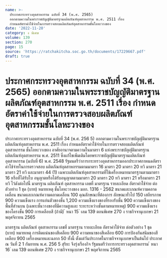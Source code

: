 ```yaml
---
name: >-
  ประกาศกระทรวงอุตสาหกรรม ฉบับที่ 34 (พ.ศ. 2565)
  ออกตามความในพระราชบัญญัติมาตรฐานผลิตภัณฑ์อุตสาหกรรม พ.ศ. 2511 เรื่อง
  กำหนดอัตราค่าใช้จ่ายในการตรวจสอบผลิตภัณฑ์อุตสาหกรรมชั้นโลหะวางของ
date: '2022-11-20'
category: ง พิเศษ
volume: 139
section: 270
page: 15
source: 'https://ratchakitcha.soc.go.th/documents/17229667.pdf'
draft: true
---
```


# ประกาศกระทรวงอุตสาหกรรม ฉบับที่ 34 (พ.ศ. 2565) ออกตามความในพระราชบัญญัติมาตรฐานผลิตภัณฑ์อุตสาหกรรม พ.ศ. 2511 เรื่อง กำหนดอัตราค่าใช้จ่ายในการตรวจสอบผลิตภัณฑ์อุตสาหกรรมชั้นโลหะวางของ

ประกาศกระทรวงอุตสาหกรรม ฉบับที่ 34 (พ.ศ. 256 5) ออกตามความในพระราชบัญญัติมาตรฐานผลิตภัณฑ์อุตสาหกรรม พ.ศ. 2511 เรื่อง กำหนดอัตราค่าใช้จ่ายในการตรวจสอบผลิตภัณฑ์อุตสาหกรรม ชั้นโลหะวางของ อาศัยอานาจตามความในมาตรา 6 แห่งพระราชบัญญัติมาตรฐานผลิตภัณฑ์อุตสาหกรรม พ.ศ. 2511 ซึ่งแก้ไขเพิ่มเติมโดยพระราชบัญญัติมาตรฐานผลิตภัณฑ์อุตสาหกรรม (ฉบับที่ 6) พ.ศ. 2548 รัฐมนตรีว่าการกระทรวงอุตสาหกรรมออกประกาศกาหนดอัตราค่าใช้จ่ายในการตรวจสอบ ผลิตภัณฑ์อุตสาหกรรมตามมาตรา 16 มาตรา 20 มาตรา 20 ทวิ มาตรา 21 มาตรา 21 ทวิ และมาตรา 44 (1) เฉพาะผลิตภัณฑ์อุตสาหกรรมที่ใช้เครื่องหมายมาตรฐานตามมาตรา 16 หรือที่ได้รับใบ อนุญาตหรือได้รับอนุญาตตามมาตรา 20 มาตรา 20 ทวิ มาตรา 21 หรือมาตรา 21 ทวิ ไว้ดังต่อไปนี้ มาตรฐาน ผลิตภัณฑ์ อุตสาหกรรม เลขที่ มาตรฐาน รายละเอียด อัตราค่าใช้จ่าย ต่อตัวอย่าง 1 ชุด (บาท) หมายเหตุ ชั้นโลหะวางของ มอก. 1316 - 2562 ขนาดและเกณฑ์ความคลาดเคลื่อน ขนาดและเกณฑ์ความคลาดเคลื่อน 100 คุณลักษณะที่ต้องการ ลักษณะทั่วไป 150 เสถียรภาพ 900 ความแข็งแรง การแอ่นตัวของชั้น 1,200 ความแข็งแรงของที่รองรับชั้น 900 ความแข็งแรงของพื้นที่ส่วนบน (เฉพาะชั้นวางของที่มีความสูงและ ระยะระหว่างชั้นตามหมายเหตุ) 900 ความแข็งแรงของโครงชั้น 900 การเคลือบสี (ถ้ามี) ้ หนา 15 ่ เลม 139 ตอนพิเศษ 270 ง ราชกิจจานุเบกษา 21 พฤศจิกายน 2565

มาตรฐาน ผลิตภัณฑ์ อุตสาหกรรม เลขที่ มาตรฐาน รายละเอียด อัตราค่าใช้จ่าย ต่อตัวอย่าง 1 ชุด (บาท) หมายเหตุ การติดแน่นของสีเคลือบ 900 ความหนาของสีเคลือบ 600 การป้องกันสนิมของสีเคลือบ 900 เครื่องหมายและฉลาก 50 ทั้งนี้ ตั้งแต่วันประกาศในราชกิจจานุเบกษาเป็นต้นไป ประกาศ ณ วันที่ 2 1 กันยายน พ.ศ. 256 5 สุริยะ จึงรุ่งเรืองกิจ รัฐมนตรีว่าการกระทรวงอุตสาหกรรม ้ หนา 16 ่ เลม 139 ตอนพิเศษ 270 ง ราชกิจจานุเบกษา 21 พฤศจิกายน 2565
